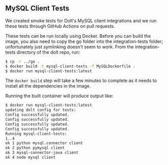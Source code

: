 ## MySQL Client Tests
We created smoke tests for Dolt's MySQL client integrations and we run these tests through GitHub Actions
on pull requests.

These tests can be run locally using Docker. Before you can build the image, you also need to copy the go folder
into the integration-tests folder; unfortunately just symlinking doesn't seem to work. From the
integration-tests directory of the dolt repo, run:

```bash
$ cp -r ../go . 
$ docker build -t mysql-client-tests -f MySQLDockerfile .
$ docker run mysql-client-tests:latest
```

The `docker build` step will take a few minutes to complete as it needs to install all the dependencies in the image.

Running the built container will produce output like:
```bash
$ docker run mysql-client-tests:latest
updating dolt config for tests:
Config successfully updated.
Config successfully updated.
Config successfully updated.
Config successfully updated.
Running mysql-client-tests:
1..4
ok 1 python mysql.connector client
ok 2 python pymysql client
ok 3 mysql-connector-java client
ok 4 node mysql client
```
